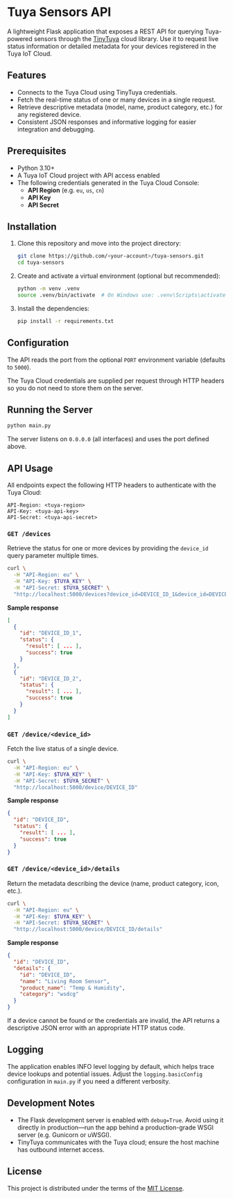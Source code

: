 # Tuya Sensors API

A lightweight Flask application that exposes a REST API for querying Tuya-powered sensors through the [TinyTuya](https://github.com/jasonacox/tinytuya) cloud library. Use it to request live status information or detailed metadata for your devices registered in the Tuya IoT Cloud.

## Features
- Connects to the Tuya Cloud using TinyTuya credentials.
- Fetch the real-time status of one or many devices in a single request.
- Retrieve descriptive metadata (model, name, product category, etc.) for any registered device.
- Consistent JSON responses and informative logging for easier integration and debugging.

## Prerequisites
- Python 3.10+
- A Tuya IoT Cloud project with API access enabled
- The following credentials generated in the Tuya Cloud Console:
  - **API Region** (e.g. `eu`, `us`, `cn`)
  - **API Key**
  - **API Secret**

## Installation
1. Clone this repository and move into the project directory:
   ```bash
   git clone https://github.com/<your-account>/tuya-sensors.git
   cd tuya-sensors
   ```
2. Create and activate a virtual environment (optional but recommended):
   ```bash
   python -m venv .venv
   source .venv/bin/activate  # On Windows use: .venv\Scripts\activate
   ```
3. Install the dependencies:
   ```bash
   pip install -r requirements.txt
   ```

## Configuration
The API reads the port from the optional `PORT` environment variable (defaults to `5000`).

The Tuya Cloud credentials are supplied per request through HTTP headers so you do not need to store them on the server.

## Running the Server
```bash
python main.py
```
The server listens on `0.0.0.0` (all interfaces) and uses the port defined above.

## API Usage
All endpoints expect the following HTTP headers to authenticate with the Tuya Cloud:

```
API-Region: <tuya-region>
API-Key: <tuya-api-key>
API-Secret: <tuya-api-secret>
```

### `GET /devices`
Retrieve the status for one or more devices by providing the `device_id` query parameter multiple times.

```bash
curl \
  -H "API-Region: eu" \
  -H "API-Key: $TUYA_KEY" \
  -H "API-Secret: $TUYA_SECRET" \
  "http://localhost:5000/devices?device_id=DEVICE_ID_1&device_id=DEVICE_ID_2"
```

**Sample response**
```json
[
  {
    "id": "DEVICE_ID_1",
    "status": {
      "result": [ ... ],
      "success": true
    }
  },
  {
    "id": "DEVICE_ID_2",
    "status": {
      "result": [ ... ],
      "success": true
    }
  }
]
```

### `GET /device/<device_id>`
Fetch the live status of a single device.

```bash
curl \
  -H "API-Region: eu" \
  -H "API-Key: $TUYA_KEY" \
  -H "API-Secret: $TUYA_SECRET" \
  "http://localhost:5000/device/DEVICE_ID"
```

**Sample response**
```json
{
  "id": "DEVICE_ID",
  "status": {
    "result": [ ... ],
    "success": true
  }
}
```

### `GET /device/<device_id>/details`
Return the metadata describing the device (name, product category, icon, etc.).

```bash
curl \
  -H "API-Region: eu" \
  -H "API-Key: $TUYA_KEY" \
  -H "API-Secret: $TUYA_SECRET" \
  "http://localhost:5000/device/DEVICE_ID/details"
```

**Sample response**
```json
{
  "id": "DEVICE_ID",
  "details": {
    "id": "DEVICE_ID",
    "name": "Living Room Sensor",
    "product_name": "Temp & Humidity",
    "category": "wsdcg"
  }
}
```

If a device cannot be found or the credentials are invalid, the API returns a descriptive JSON error with an appropriate HTTP status code.

## Logging
The application enables INFO level logging by default, which helps trace device lookups and potential issues. Adjust the `logging.basicConfig` configuration in `main.py` if you need a different verbosity.

## Development Notes
- The Flask development server is enabled with `debug=True`. Avoid using it directly in production—run the app behind a production-grade WSGI server (e.g. Gunicorn or uWSGI).
- TinyTuya communicates with the Tuya cloud; ensure the host machine has outbound internet access.

## License
This project is distributed under the terms of the [MIT License](LICENSE).
